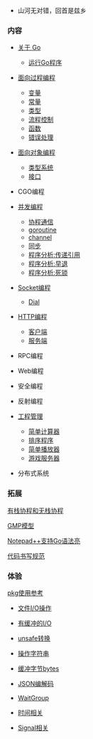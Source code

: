 
* 山河无对错，回首是兹乡

### 内容

* [关于 Go](ch01)
   * [运行Go程序](ch01/01_运行Go程序.md)

* [面向过程编程](ch02)
   * [变量](ch02/01_变量.md)
   * [常量](ch02/02_常量.md)
   * [类型](ch02/03_类型.md)
   * [流程控制](ch02/04_流程控制.md)
   * [函数](ch02/05_函数.md)
   * [错误处理](ch02/06_错误处理.md)

* [面向对象编程](ch03)
   * [类型系统](ch03/01_类型系统.md)
   * [接口](ch03/02_接口.md)

* CGO编程

* [并发编程](ch05)
   * [协程通信](ch05/01_协程通信.md)
   * [goroutine](ch05/02_goroutine.md)
   * [channel](ch05/03_channel.md)
   * [同步](ch05/04_同步.md)
   * [程序分析:传递引用](ch05/10_程序分析_传递引用.md)
   * [程序分析:早退](ch05/10_程序分析_早退.md)
   * [程序分析:死锁](ch05/10_程序分析_死锁.md)

* [Socket编程](ch06)
   * [Dial](ch06/01_Dial.md)

* [HTTP编程](ch07)
   * [客户端](ch07/01_Clinet.md)
   * [服务端](ch07/02_Server.md)

* RPC编程

* Web编程

* 安全编程

* 反射编程

* [工程管理](ch10)
   * [简单计算器](ch10/01_calc)
   * [排序程序](ch10/02_sorter)
   * [简单播放器](ch10/03_musicplayer)
   * [游戏服务器](ch10/04_gameserver)

* 分布式系统


### 拓展

[有栈协程和无栈协程](https://zhuanlan.zhihu.com/p/330606651?utm_source=qq&utm_medium=social&utm_oi=736889433357307904)

[GMP模型](https://www.cnblogs.com/sunsky303/p/9705727.html)

[Notepad++支持Go语法亮](doc/01_Notepad++.md)

[代码书写规范](doc/02_GoCodeStyle.md)


### 体验

[pkg使用参考](https://docs.studygolang.com/pkg/)


* [文件I/O操作](ex01/01_file.md)
* [有缓冲的I/O](ex01/02_bufio.md)
* [unsafe转换](ex01/03_unsafe.md)

* [操作字符串](ex02/01_strings.md)
* [缓冲字节bytes](ex02/02_bytes.md)
* [JSON编解码](ex02/03_json.md)

* [WaitGroup](ex03/01_WaitGroup.md)
* [时间相关](ex03/02_time.md)
* [Signal相关](ex03/03_signal.md)
